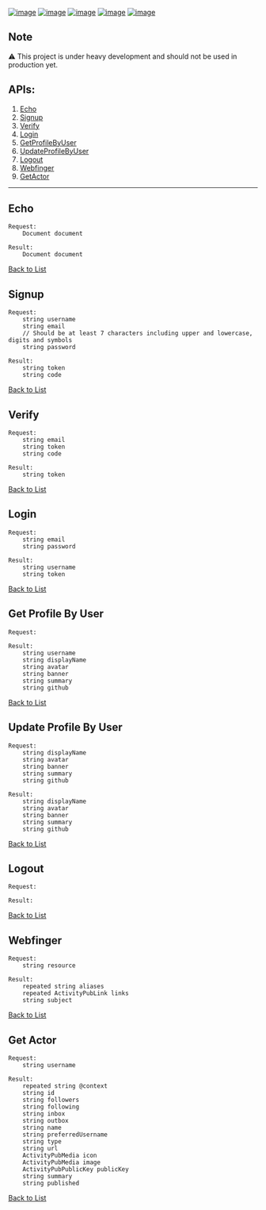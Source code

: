 [![image](https://img.shields.io/badge/Go-00A7D0?style=for-the-badge&logo=go&logoColor=white)](https://go.dev) [![image](https://img.shields.io/badge/ActivityPub-DD307D?style=for-the-badge&logoColor=white)](https://www.w3.org/TR/activitypub/) [![image](https://img.shields.io/badge/JSON--LD-FF6600?style=for-the-badge&logo=json&logoColor=white)](https://json-ld.org) [![image](https://img.shields.io/badge/MySQL-32738C?style=for-the-badge&logo=mysql&logoColor=white)](https://www.mysql.com) [![image](https://img.shields.io/badge/MariaDB-39818D?style=for-the-badge&logo=mariadb&logoColor=white)](https://mariadb.com)

## Note

⚠️ This project is under heavy development and should not be used in production yet.

## APIs:
1. [Echo](#echo)
2. [Signup](#signup)
3. [Verify](#verify)
4. [Login](#login)
5. [GetProfileByUser](#get-profile-by-user)
6. [UpdateProfileByUser](#update-profile-by-user)
7. [Logout](#logout)
8. [Webfinger](#webfinger)
9. [GetActor](#get-actor)

---

## Echo
```
Request:
    Document document

Result:
    Document document
```
[Back to List](#apis)

## Signup
```
Request:
    string username
    string email
    // Should be at least 7 characters including upper and lowercase, digits and symbols
    string password

Result:
    string token
    string code
```
[Back to List](#apis)

## Verify
```
Request:
    string email
    string token
    string code

Result:
    string token
```
[Back to List](#apis)

## Login
```
Request:
    string email
    string password

Result:
    string username
    string token
```
[Back to List](#apis)

## Get Profile By User
```
Request:

Result:
    string username
    string displayName
    string avatar
    string banner
    string summary
    string github
```
[Back to List](#apis)

## Update Profile By User
```
Request:
    string displayName
    string avatar
    string banner
    string summary
    string github

Result:
    string displayName
    string avatar
    string banner
    string summary
    string github
```
[Back to List](#apis)

## Logout
```
Request:

Result:
```
[Back to List](#apis)

## Webfinger
```
Request:
    string resource

Result:
    repeated string aliases
    repeated ActivityPubLink links
    string subject
```
[Back to List](#apis)

## Get Actor
```
Request:
    string username

Result:
    repeated string @context
    string id
    string followers
    string following
    string inbox
    string outbox
    string name
    string preferredUsername
    string type
    string url
    ActivityPubMedia icon
    ActivityPubMedia image
    ActivityPubPublicKey publicKey
    string summary
    string published
```
[Back to List](#apis)
